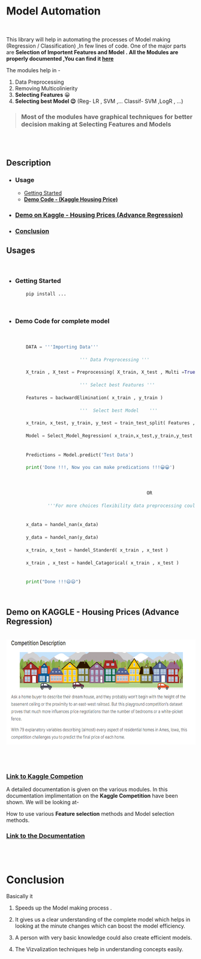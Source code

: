 # **Model Automation**

<br>

This library  will help in automating the processes of Model making (Regression / Classification) ,In few lines of code. One of the major  parts are **Selection of Importent Features and Model .**
**All the Modules are properly documented ,You can find it [here](https://github.com/Sudhanshu1304/ModelAuto/blob/master/Documentation/Document.md)**

The modules help in -

1. Data Preprocessing
2. Removing Multicolinierity
3. **Selecting Features** 😀
4. **Selecting best Model 😉** (Reg- LR , SVM ,... Classif- SVM ,LogR , ...)

> ### **Most of the modules have  graphical techniques for better decision making at Selecting Features and Models**


<br><br>

## **Description**

* ### Usage

    * [Getting Started](#Getting%Started)
    * [**Demo Code - (Kaggle Housing Price)**](#Demo%Code)

* ### [**Demo on Kaggle - Housing Prices (Advance Regression)**](#Demo%on%Kaggle%-%Housing%Prices)
    
* ### [Conclusion](#Conclusion)
   


## **Usages**
<br>

* ### Getting Started

    ~~~python
        pip install ...
    ~~~
<br>

* ### Demo Code for complete model

    ~~~python


        DATA = '''Importing Data'''
        
                            ''' Data Preprocessing '''

        X_train , X_test = Preprocessing( X_train, X_test , Multi =True)

                            ''' Select best Features '''

        Features = backwardElimination( x_train , y_train )
        
                            '''  Select best Model    '''

        x_train, x_test, y_train, y_test = train_test_split( Features , y_train, test_size=0.2, random_state=1 )

        Model = Select_Model_Regression( x_train,x_test,y_train,y_test )


        Predictions = Model.predict('Test Data')

        print('Done !!!, Now you can make predications !!!😀😀')



                                                     OR

                '''For more choices flexibility data preprocessing could be broken into few quick steps '''


        x_data = handel_nan(x_data)

        y_data = handel_nan(y_data)

        x_train, x_test = handel_Standerd( x_train , x_test )

        x_train , x_test = handel_Catagorical( x_train , x_test )

        
        print("Done !!!😃😃")

    ~~~

<br>

## **Demo on KAGGLE - Housing Prices (Advance Regression)**

<br>

<img src="Documentation\IMAGES\KAG1.png" height="280px" width="800px">

<br><br>

### [Link to Kaggle Competion](https://www.kaggle.com/c/house-prices-advanced-regression-techniques)

A detailed documentation is given on the various modules.
In this documentation implimentation on the **Kaggle Competition** have been shown.
We will be looking at-

How to use various **Feature selection** methods
and Model selection methods.

### [Link to the Documentation](https://github.com/Sudhanshu1304/ModelAuto/blob/master/Documentation/Document.md)



<br><br>

# **Conclusion**

Basically it

1. Speeds up the Model making process .

2. It gives us a clear understanding of the complete model which helps in looking at the minute changes which can boost 
the model efficiency.

3.  A person with very basic knowledge could also create efficient models.

2. The Vizvalization techniques help in understanding concepts easily.    
